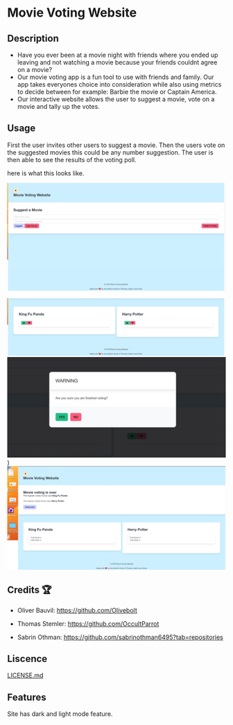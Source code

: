 # Movie Voting Website

## Description 
- Have you ever been at a movie night with friends where you ended up leaving and not watching a movie because your friends couldnt agree on a movie?
- Our movie voting app is a fun tool to use with friends and family. Our app takes everyones choice into consideration while also using metrics to decide between for example: Barbie the movie or Captain America.
- Our interactive website allows the user to suggest a movie, vote on a movie and tally up the votes.

## Usage
First the user invites other users to suggest a movie.
Then the users vote on the suggested movies this could be any number suggestion.
The user is then able to see the results of the voting poll.

here is what this looks like.

![Our home page is simple, here we have a suggestion box for our user to suggest movies.](assets/css/html/images/Movievoting1.jpg)

![After the suggestions are made, our user is able to click one of the vote buttons thumbs up or down.](assets/css/html/images/Movievoting2.jpg)
![after clicking the finished voting botton a "Warning" modal is displayed asking user if they are finished voting](assets/css/html/images/Movievoting3.jpg))
![if theuser clicks yes they are then presented with a poll showing the number of votes.](assets/css/html/images/movievoting4.jpg)


## Credits 🏆 
 - Oliver Bauvil: https://github.com/Olivebolt

 - Thomas Stemler: https://github.com/OccultParrot

 - Sabrin Othman: https://github.com/sabrinothman6495?tab=repositories


## Liscence 
[LICENSE.md](https://github.com/OccultParrot/movie-suggestion-voting/blob/main/LICENSE)


## Features

Site has dark and light mode feature. 
